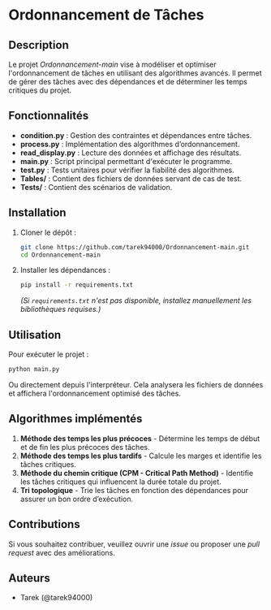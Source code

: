 # Ordonnancement de Tâches

## Description
Le projet *Ordonnancement-main* vise à modéliser et optimiser l'ordonnancement de tâches en utilisant des algorithmes avancés. Il permet de gérer des tâches avec des dépendances et de déterminer les temps critiques du projet.

## Fonctionnalités
- **condition.py** : Gestion des contraintes et dépendances entre tâches.
- **process.py** : Implémentation des algorithmes d’ordonnancement.
- **read_display.py** : Lecture des données et affichage des résultats.
- **main.py** : Script principal permettant d'exécuter le programme.
- **test.py** : Tests unitaires pour vérifier la fiabilité des algorithmes.
- **Tables/** : Contient des fichiers de données servant de cas de test.
- **Tests/** : Contient des scénarios de validation.

## Installation
1. Cloner le dépôt :
   ```sh
   git clone https://github.com/tarek94000/Ordonnancement-main.git
   cd Ordonnancement-main
   ```
2. Installer les dépendances :
   ```sh
   pip install -r requirements.txt
   ```
   *(Si `requirements.txt` n'est pas disponible, installez manuellement les bibliothèques requises.)*

## Utilisation
Pour exécuter le projet :
```sh
python main.py
```
Ou directement depuis l'interpréteur.
Cela analysera les fichiers de données et affichera l'ordonnancement optimisé des tâches.

## Algorithmes implémentés
1. **Méthode des temps les plus précoces** - Détermine les temps de début et de fin les plus précoces des tâches.
2. **Méthode des temps les plus tardifs** - Calcule les marges et identifie les tâches critiques.
3. **Méthode du chemin critique (CPM - Critical Path Method)** - Identifie les tâches critiques qui influencent la durée totale du projet.
4. **Tri topologique** - Trie les tâches en fonction des dépendances pour assurer un bon ordre d’exécution.

## Contributions
Si vous souhaitez contribuer, veuillez ouvrir une *issue* ou proposer une *pull request* avec des améliorations.

## Auteurs
- Tarek (@tarek94000)


